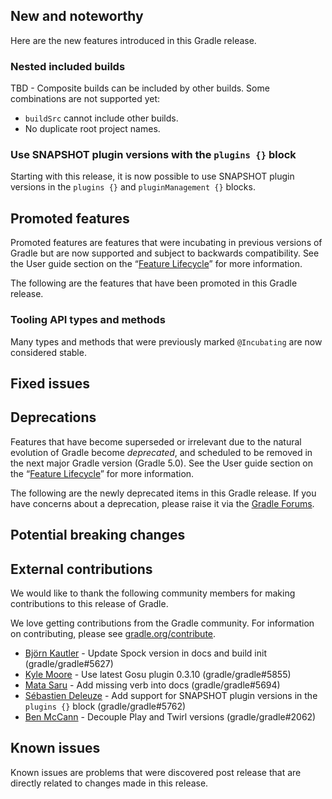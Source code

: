 ## New and noteworthy

Here are the new features introduced in this Gradle release.

<!--
IMPORTANT: if this is a patch release, ensure that a prominent link is included in the foreword to all releases of the same minor stream.
Add-->

### Nested included builds

TBD - Composite builds can be included by other builds. Some combinations are not supported yet:
- `buildSrc` cannot include other builds.
- No duplicate root project names.

### Use SNAPSHOT plugin versions with the `plugins {}` block

Starting with this release, it is now possible to use SNAPSHOT plugin versions in the `plugins {}` and `pluginManagement {}` blocks.


## Promoted features

Promoted features are features that were incubating in previous versions of Gradle but are now supported and subject to backwards compatibility.
See the User guide section on the “[Feature Lifecycle](userguide/feature_lifecycle.html)” for more information.

The following are the features that have been promoted in this Gradle release.

<!--
### Example promoted
-->

### Tooling API types and methods

Many types and methods that were previously marked `@Incubating` are now considered stable. 

## Fixed issues

## Deprecations

Features that have become superseded or irrelevant due to the natural evolution of Gradle become *deprecated*, and scheduled to be removed
in the next major Gradle version (Gradle 5.0). See the User guide section on the “[Feature Lifecycle](userguide/feature_lifecycle.html)” for more information.

The following are the newly deprecated items in this Gradle release. If you have concerns about a deprecation, please raise it via the [Gradle Forums](https://discuss.gradle.org).

<!--
### Example deprecation
-->

## Potential breaking changes

<!--
### Example breaking change
-->

## External contributions

We would like to thank the following community members for making contributions to this release of Gradle.

<!--
 - [Some person](https://github.com/some-person) - fixed some issue (gradle/gradle#1234)
-->

We love getting contributions from the Gradle community. For information on contributing, please see [gradle.org/contribute](https://gradle.org/contribute).

- [Björn Kautler](https://github.com/Vampire) - Update Spock version in docs and build init (gradle/gradle#5627)
- [Kyle Moore](https://github.com/DPUkyle) - Use latest Gosu plugin 0.3.10 (gradle/gradle#5855)
- [Mata Saru](https://github.com/matasaru) - Add missing verb into docs (gradle/gradle#5694)
- [Sébastien Deleuze](https://github.com/sdeleuze) - Add support for SNAPSHOT plugin versions in the `plugins {}` block (gradle/gradle#5762)
- [Ben McCann](https://github.com/benmccann) - Decouple Play and Twirl versions (gradle/gradle#2062)

## Known issues

Known issues are problems that were discovered post release that are directly related to changes made in this release.
